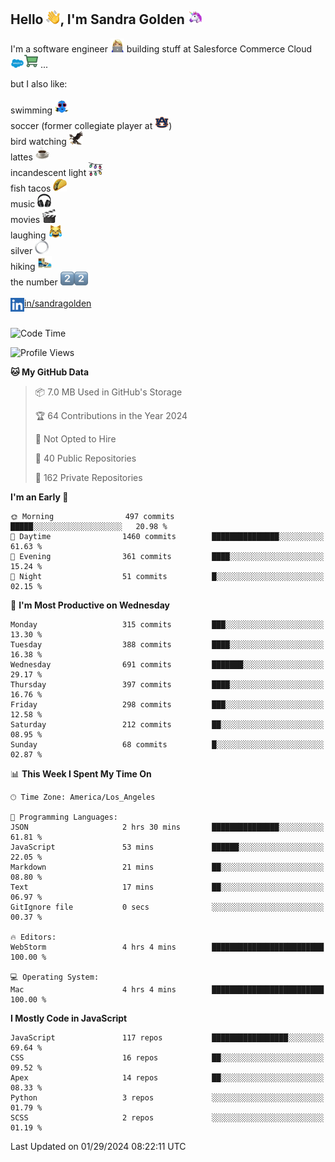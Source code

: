## Hello <img src="./static/emoji/wave.png" width="22" />, I'm Sandra Golden <img src="./static/emoji/unicorn-face.png" width="22" />

I'm a software engineer <img src="./static/emoji/female-technologist.png" width="22" /> building stuff at Salesforce Commerce Cloud <img src="./static/emoji/salesforce.png" width="22" /><img src="./static/emoji/commerce-cloud.png" width="22" />&nbsp;...

but I also like:<br/><br/>
swimming <img alt="swimming" src="./static/emoji/keep-swimming.png" width="22" /><br/>
soccer  (former collegiate player at <img src="./static/emoji/auburn.png" width="22" />)<br/>
bird watching <img src="./static/emoji/eagle.png" width="22" /><br/>
lattes <img src="./static/emoji/coffee.png" width="22" /><br/>
incandescent light <img src="./static/emoji/lights.png" width="22" /><br/>
fish tacos <img src="./static/emoji/taco.png" width="22" /><br/>
music <img src="./static/emoji/headphones.png" width="22" /><br/>
movies <img src="./static/emoji/movie-clapper.png" width="22" /><br/>
laughing <img src="./static/emoji/joy-cat.png" width="22" /><br/>
silver <img src="./static/emoji/silver-hoop.png" width="22" /><br/>
hiking <img src="./static/emoji/hiker.png" width="22" /><br/>
the number <img src="./static/emoji/two.png" width="22" /><img src="./static/emoji/two.png" width="22" />
<br/><br/>
<img align="left" alt="Sandra Golden | LinkedIn" width="22px" src="./static/emoji/linkedin.png" /> <a href="https://www.linkedin.com/in/sandragolden/">in/sandragolden</a>
<br/><br/>
<!--START_SECTION:waka-->
![Code Time](http://img.shields.io/badge/Code%20Time-109%20hrs%2057%20mins-blue)

![Profile Views](http://img.shields.io/badge/Profile%20Views-11-blue)

**🐱 My GitHub Data** 

> 📦 7.0 MB Used in GitHub's Storage 
 > 
> 🏆 64 Contributions in the Year 2024
 > 
> 🚫 Not Opted to Hire
 > 
> 📜 40 Public Repositories 
 > 
> 🔑 162 Private Repositories 
 > 
**I'm an Early 🐤** 

```text
🌞 Morning                497 commits         █████░░░░░░░░░░░░░░░░░░░░   20.98 % 
🌆 Daytime                1460 commits        ███████████████░░░░░░░░░░   61.63 % 
🌃 Evening                361 commits         ████░░░░░░░░░░░░░░░░░░░░░   15.24 % 
🌙 Night                  51 commits          █░░░░░░░░░░░░░░░░░░░░░░░░   02.15 % 
```
📅 **I'm Most Productive on Wednesday** 

```text
Monday                   315 commits         ███░░░░░░░░░░░░░░░░░░░░░░   13.30 % 
Tuesday                  388 commits         ████░░░░░░░░░░░░░░░░░░░░░   16.38 % 
Wednesday                691 commits         ███████░░░░░░░░░░░░░░░░░░   29.17 % 
Thursday                 397 commits         ████░░░░░░░░░░░░░░░░░░░░░   16.76 % 
Friday                   298 commits         ███░░░░░░░░░░░░░░░░░░░░░░   12.58 % 
Saturday                 212 commits         ██░░░░░░░░░░░░░░░░░░░░░░░   08.95 % 
Sunday                   68 commits          █░░░░░░░░░░░░░░░░░░░░░░░░   02.87 % 
```


📊 **This Week I Spent My Time On** 

```text
🕑︎ Time Zone: America/Los_Angeles

💬 Programming Languages: 
JSON                     2 hrs 30 mins       ███████████████░░░░░░░░░░   61.81 % 
JavaScript               53 mins             ██████░░░░░░░░░░░░░░░░░░░   22.05 % 
Markdown                 21 mins             ██░░░░░░░░░░░░░░░░░░░░░░░   08.80 % 
Text                     17 mins             ██░░░░░░░░░░░░░░░░░░░░░░░   06.97 % 
GitIgnore file           0 secs              ░░░░░░░░░░░░░░░░░░░░░░░░░   00.37 % 

🔥 Editors: 
WebStorm                 4 hrs 4 mins        █████████████████████████   100.00 % 

💻 Operating System: 
Mac                      4 hrs 4 mins        █████████████████████████   100.00 % 
```

**I Mostly Code in JavaScript** 

```text
JavaScript               117 repos           █████████████████░░░░░░░░   69.64 % 
CSS                      16 repos            ██░░░░░░░░░░░░░░░░░░░░░░░   09.52 % 
Apex                     14 repos            ██░░░░░░░░░░░░░░░░░░░░░░░   08.33 % 
Python                   3 repos             ░░░░░░░░░░░░░░░░░░░░░░░░░   01.79 % 
SCSS                     2 repos             ░░░░░░░░░░░░░░░░░░░░░░░░░   01.19 % 
```




 Last Updated on 01/29/2024 08:22:11 UTC
<!--END_SECTION:waka-->
